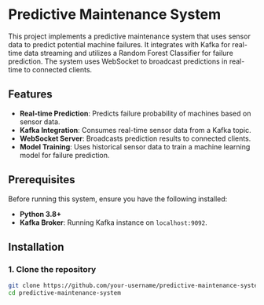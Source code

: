 # Predictive Maintenance System

This project implements a predictive maintenance system that uses sensor data to predict potential machine failures. It integrates with Kafka for real-time data streaming and utilizes a Random Forest Classifier for failure prediction. The system uses WebSocket to broadcast predictions in real-time to connected clients.

## Features

- **Real-time Prediction**: Predicts failure probability of machines based on sensor data.
- **Kafka Integration**: Consumes real-time sensor data from a Kafka topic.
- **WebSocket Server**: Broadcasts prediction results to connected clients.
- **Model Training**: Uses historical sensor data to train a machine learning model for failure prediction.

## Prerequisites

Before running this system, ensure you have the following installed:

- **Python 3.8+**
- **Kafka Broker**: Running Kafka instance on `localhost:9092`.

## Installation

### 1. Clone the repository

```bash
git clone https://github.com/your-username/predictive-maintenance-system.git
cd predictive-maintenance-system
